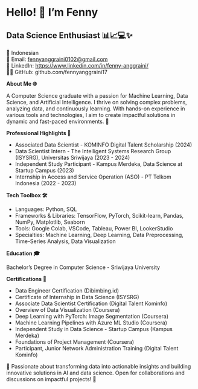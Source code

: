 # Hello! 👋 I’m Fenny
##  Data Science Enthusiast 📊📈💻✨

📍 Indonesian<br>
📧 Email: fennyanggraini0102@gmail.com<br>
🔗 LinkedIn: https://www.linkedin.com/in/fenny-anggraini/<br> 
👨‍💻 GitHub: github.com/fennyanggraini17

**About Me 🌐**

A Computer Science graduate with a passion for Machine Learning, Data Science, and Artificial Intelligence. I thrive on solving complex problems, analyzing data, and continuously learning. With hands-on experience in various tools and technologies, I aim to create impactful solutions in dynamic and fast-paced environments. 🚀

**Professional Highlights 🌟**

- Associated Data Scientist - KOMINFO Digital Talent Scholarship (2024)
- Data Scientist Intern - The Intelligent Systems Research Group (ISYSRG), Universitas Sriwijaya (2023 - 2024)
- Independent Study Participant - Kampus Merdeka, Data Science at Startup Campus (2023)
- Internship in Access and Service Operation (ASO) - PT Telkom Indonesia (2022 - 2023)

**Tech Toolbox 🛠️**

- Languages: Python, SQL
- Frameworks & Libraries: TensorFlow, PyTorch, Scikit-learn, Pandas, NumPy, Matplotlib, Seaborn
- Tools: Google Colab, VSCode, Tableau, Power BI, LookerStudio
- Specialties: Machine Learning, Deep Learning, Data Preprocessing, Time-Series Analysis, Data Visualization
  
**Education 🎓**

Bachelor’s Degree in Computer Science - Sriwijaya University

**Certifications 📜**

- Data Engineer Certification (Dibimbing.id)
- Certificate of Internship in Data Science (ISYSRG)
- Associate Data Scientist Certification (Digital Talent Kominfo)
- Overview of Data Visualization (Coursera)
- Deep Learning with PyTorch: Image Segmentation (Coursera)
- Machine Learning Pipelines with Azure ML Studio (Coursera)
- Independent Study in Data Science - Startup Campus (Kampus Merdeka)
- Foundations of Project Management (Coursera)
- Participant, Junior Network Administration Training (Digital Talent Kominfo)

🔗 Passionate about transforming data into actionable insights and building innovative solutions in AI and data science. Open for collaborations and discussions on impactful projects! 🚀
